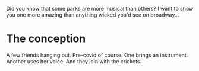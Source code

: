 Did you know that some parks are more musical than others? I want to show you one more amazing than anything wicked you'd see on broadway...

# The conception

A few friends hanging out. Pre-covid of course. One brings an instrument. Another uses her voice. And they join with the crickets.

